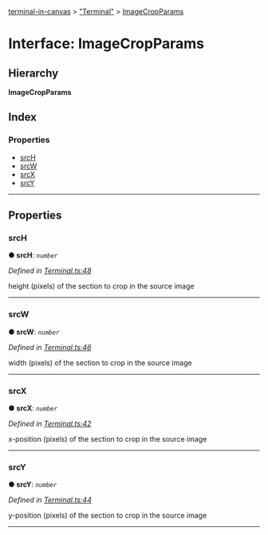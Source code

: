 [terminal-in-canvas](../README.md) > ["Terminal"](../modules/_terminal_.md) > [ImageCropParams](../interfaces/_terminal_.imagecropparams.md)

# Interface: ImageCropParams

## Hierarchy

**ImageCropParams**

## Index

### Properties

* [srcH](_terminal_.imagecropparams.md#srch)
* [srcW](_terminal_.imagecropparams.md#srcw)
* [srcX](_terminal_.imagecropparams.md#srcx)
* [srcY](_terminal_.imagecropparams.md#srcy)

---

## Properties

<a id="srch"></a>

###  srcH

**● srcH**: *`number`*

*Defined in [Terminal.ts:48](https://github.com/danikaze/terminal-in-canvas/blob/ad1033f/src/Terminal.ts#L48)*

height (pixels) of the section to crop in the source image

___
<a id="srcw"></a>

###  srcW

**● srcW**: *`number`*

*Defined in [Terminal.ts:46](https://github.com/danikaze/terminal-in-canvas/blob/ad1033f/src/Terminal.ts#L46)*

width (pixels) of the section to crop in the source image

___
<a id="srcx"></a>

###  srcX

**● srcX**: *`number`*

*Defined in [Terminal.ts:42](https://github.com/danikaze/terminal-in-canvas/blob/ad1033f/src/Terminal.ts#L42)*

x-position (pixels) of the section to crop in the source image

___
<a id="srcy"></a>

###  srcY

**● srcY**: *`number`*

*Defined in [Terminal.ts:44](https://github.com/danikaze/terminal-in-canvas/blob/ad1033f/src/Terminal.ts#L44)*

y-position (pixels) of the section to crop in the source image

___

